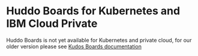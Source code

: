 # Huddo Boards for Kubernetes and IBM Cloud Private

Huddo Boards is not yet available for Kubernetes and private cloud, for our older version please see [Kudos Boards documentation](https://docs.kudosapps.com/boards/kubernetes/)
